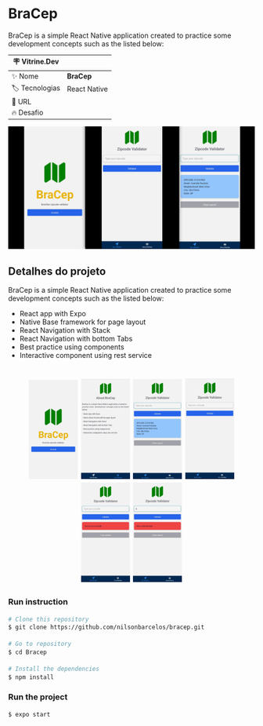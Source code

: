 # BraCep

BraCep is a simple React Native application created to practice some development concepts such as the listed below:

| :placard: Vitrine.Dev |     |
| -------------  | --- |
| :sparkles: Nome        | **BraCep**
| :label: Tecnologias | React Native
| :rocket: URL         | 
| :fire: Desafio     | 

<!-- Inserir imagem com a #vitrinedev ao final do link -->
![](.images/vitrine_dev.png#vitrinedev)

## Detalhes do projeto

BraCep is a simple React Native application created to practice some development concepts such as the listed below:

- React app with Expo
- Native Base framework for page layout
- React Navigation with Stack
- React Navigation with bottom Tabs
- Best practice using components
- Interactive component using rest service

<h1 align="center">
    <img alt="Home" title="Home" src=".images/bracep_home.jpg" width="100px" />
    <img alt="About" title="Agout" src=".images/bracep_about.jpg" width="100px" />
    <img alt="Result" title="Result" src=".images/bracep_result.jpg" width="100px" />
    <img alt="Search" title="Search" src=".images/bracep_search.jpg" width="100px" />
    <img alt="Service" title="Service" src=".images/bracep_service.jpg" width="100px" />
    <img alt="Validation" title="Validation" src=".images/bracep_validation.jpg" width="100px" />
</h1>


### Run instruction

```bash
# Clone this repository
$ git clone https://github.com/nilsonbarcelos/bracep.git

# Go to repository
$ cd Bracep

# Install the dependencies
$ npm install
```

### Run the project

```bash
$ expo start
```
